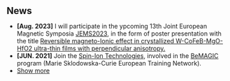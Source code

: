 <h1 id="news"></h1>

<h2 style="margin: 30px 0px 10px;">News</h2>

<ul>
<li><strong>[Aug. 2023]</strong> I will participate in the ypcoming 13th Joint European Magnetic Symposia <a href="https://www.jems2023.es/">JEMS2023</a>, in the form of poster presentation with the title <span style="color:#e74d3c"><a href="./assets/files/JEMS2023_Song.pdf">Reversible magneto-Ionic effect in crystallized W-CoFeB-MgO-HfO2 ultra-thin films with perpendicular anisotropy.</a></span></li>
<li><strong>[JUN. 2021]</strong> Join the <a href="https://www.spin-ion.com/">Spin-Ion Technologies</a>, involved in the <a href="https://bemagic-etn.eu/">BeMAGIC</a> program (Marie Sklodowska-Curie European Training Network).</li>
<li> <a href="javascript:toggle_vis('newsmore')">Show more</a> </li>
<div id="newsmore" style="display:none"> 
</div>
</ul>
